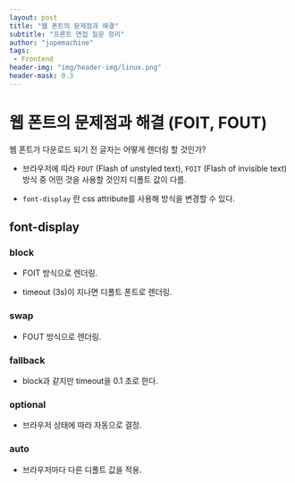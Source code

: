 ```yaml
---
layout: post
title: "웹 폰트의 문제점과 해결"
subtitle: "프론트 면접 질문 정리"
author: "jopemachine"
tags: 
 - Frontend
header-img: "img/header-img/linux.png"
header-mask: 0.3
---
```


# 웹 폰트의 문제점과 해결 (FOIT, FOUT)

웹 폰트가 다운로드 되기 전 글자는 어떻게 렌더링 할 것인가?

- 브라우저에 따라 `FOUT` (Flash of unstyled text), `FOIT` (Flash of invisible text) 방식 중 어떤 것을 사용할 것인지 디폴트 값이 다름.

- `font-display` 란 css attribute를 사용해 방식을 변경할 수 있다.

## font-display

### block

- FOIT 방식으로 렌더링.

- timeout (3s)이 지나면 디폴트 폰트로 렌더링.

### swap

- FOUT 방식으로 렌더링.

### fallback

- block과 같지만 timeout을 0.1 초로 한다.

### optional

- 브라우저 상태에 따라 자동으로 결정.

### auto

- 브라우저마다 다른 디폴트 값을 적용.